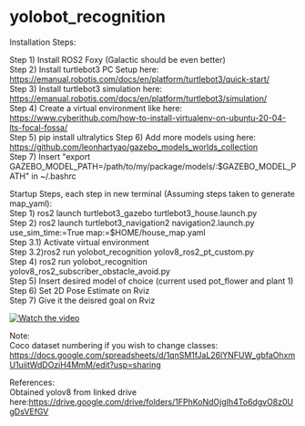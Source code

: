 # yolobot_recognition

Installation Steps:  

Step 1) Install ROS2 Foxy (Galactic should be even better)  
Step 2) Install turtlebot3 PC Setup here: https://emanual.robotis.com/docs/en/platform/turtlebot3/quick-start/  
Step 3) Install turtlebot3 simulation here: https://emanual.robotis.com/docs/en/platform/turtlebot3/simulation/  
Step 4) Create a virtual environment like here: https://www.cyberithub.com/how-to-install-virtualenv-on-ubuntu-20-04-lts-focal-fossa/  
Step 5) pip install ultralytics
Step 6) Add more models using here: https://github.com/leonhartyao/gazebo_models_worlds_collection   
Step 7) Insert "export GAZEBO_MODEL_PATH=/path/to/my/package/models/:$GAZEBO_MODEL_PATH" in ~/.bashrc  

Startup Steps, each step in new terminal (Assuming steps taken to generate map_yaml):  
Step 1)  ros2 launch turtlebot3_gazebo turtlebot3_house.launch.py  
Step 2) ros2 launch turtlebot3_navigation2 navigation2.launch.py use_sim_time:=True map:=$HOME/house_map.yaml  
Step 3.1) Activate virtual environment  
Step 3.2)ros2 run yolobot_recognition yolov8_ros2_pt_custom.py  
Step 4) ros2 run yolobot_recognition yolov8_ros2_subscriber_obstacle_avoid.py   
Step 5) Insert desired model of choice (current used pot_flower and plant 1)  
Step 6) Set 2D Pose Estimate on Rviz  
Step 7) Give it the deisred goal on Rviz  


[![Watch the video](https://img.youtube.com/vi/hLp5Y-mjLE0/maxresdefault.jpg)](https://youtu.be/hLp5Y-mjLE0)

Note:  
Coco dataset numbering if you wish to change classes: https://docs.google.com/spreadsheets/d/1qnSM1fJaL26lYNFUW_gbfaOhxmU1uiitWdDOziH4MmM/edit?usp=sharing   

References:  
Obtained yolov8 from linked drive here:https://drive.google.com/drive/folders/1FPhKoNdOjgIh4To6dgvO8z0UgDsVEfGV   
